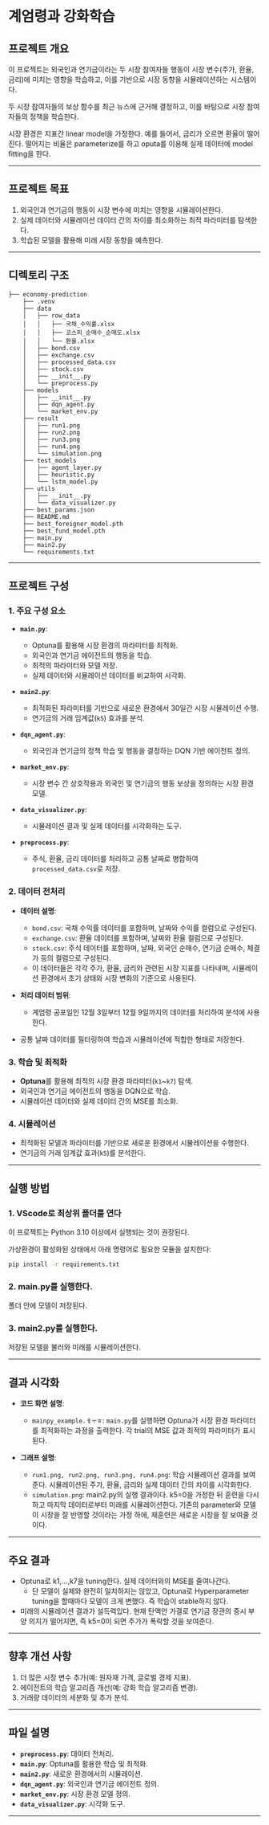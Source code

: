 # 계엄령과 강화학습

## 프로젝트 개요

이 프로젝트는 외국인과 연기금이라는 두 시장 참여자들 행동이 시장 변수(주가, 환율, 금리)에 미치는 영향을 학습하고, 이를 기반으로 시장 동향을 시뮬레이션하는 시스템이다.

두 시장 참여자들의 보상 함수를 최근 뉴스에 근거해 결정하고, 이를 바탕으로 시장 참여자들의 정책을 학습한다.

시장 환경은 지표간 linear model을 가정한다. 예를 들어서, 금리가 오르면 환율이 떨어진다. 떨어지는 비율은 parameterize를 하고 oputa를 이용해 실제 데이터에 model fitting을 한다.

---

## 프로젝트 목표

1. 외국인과 연기금의 행동이 시장 변수에 미치는 영향을 시뮬레이션한다.
2. 실제 데이터와 시뮬레이션 데이터 간의 차이를 최소화하는 최적 파라미터를 탐색한다.
3. 학습된 모델을 활용해 미래 시장 동향을 예측한다.

---

## 디렉토리 구조

```
├── economy-prediction
    ├── .venv
    ├── data
    │   ├── row_data
    │   │   ├── 국채_수익률.xlsx
    │   │   ├── 코스피_순매수_순매도.xlsx
    │   │   └── 환율.xlsx
    │   ├── bond.csv
    │   ├── exchange.csv
    │   ├── processed_data.csv
    │   ├── stock.csv
    │   ├── __init__.py
    │   └── preprocess.py
    ├── models
    │   ├── __init__.py
    │   ├── dqn_agent.py
    │   └── market_env.py
    ├── result
    │   ├── run1.png
    │   ├── run2.png
    │   ├── run3.png
    │   ├── run4.png
    │   └── simulation.png
    ├── test_models
    │   ├── agent_layer.py
    │   ├── heuristic.py
    │   └── lstm_model.py
    ├── utils
    │   ├── __init__.py
    │   └── data_visualizer.py
    ├── best_params.json
    ├── README.md
    ├── best_foreigner_model.pth
    ├── best_fund_model.pth
    ├── main.py
    ├── main2.py
    └── requirements.txt
```

---

## 프로젝트 구성

### 1. 주요 구성 요소

- **`main.py`**:

  - Optuna를 활용해 시장 환경의 파라미터를 최적화.
  - 외국인과 연기금 에이전트의 행동을 학습.
  - 최적의 파라미터와 모델 저장.
  - 실제 데이터와 시뮬레이션 데이터를 비교하여 시각화.

- **`main2.py`**:

  - 최적화된 파라미터를 기반으로 새로운 환경에서 30일간 시장 시뮬레이션 수행.
  - 연기금의 거래 임계값(`k5`) 효과를 분석.

- **`dqn_agent.py`**:

  - 외국인과 연기금의 정책 학습 및 행동을 결정하는 DQN 기반 에이전트 정의.

- **`market_env.py`**:

  - 시장 변수 간 상호작용과 외국인 및 연기금의 행동 보상을 정의하는 시장 환경 모델.

- **`data_visualizer.py`**:

  - 시뮬레이션 결과 및 실제 데이터를 시각화하는 도구.

- **`preprocess.py`**:

  - 주식, 환율, 금리 데이터를 처리하고 공통 날짜로 병합하여 `processed_data.csv`로 저장.

### 2. 데이터 전처리

- **데이터 설명**:

  - `bond.csv`: 국채 수익률 데이터를 포함하며, 날짜와 수익률 컬럼으로 구성된다.
  - `exchange.csv`: 환율 데이터를 포함하며, 날짜와 환율 컬럼으로 구성된다.
  - `stock.csv`: 주식 데이터를 포함하며, 날짜, 외국인 순매수, 연기금 순매수, 체결가 등의 컬럼으로 구성된다.
  - 이 데이터들은 각각 주가, 환율, 금리와 관련된 시장 지표를 나타내며, 시뮬레이션 환경에서 초기 상태와 시장 변화의 기준으로 사용된다.

- **처리 데이터 범위**:

  - 계엄령 공포일인 12월 3일부터 12월 9일까지의 데이터를 처리하여 분석에 사용한다.

- 공통 날짜 데이터를 필터링하여 학습과 시뮬레이션에 적합한 형태로 저장한다.

### 3. 학습 및 최적화

- **Optuna**를 활용해 최적의 시장 환경 파라미터(`k1`\~`k7`) 탐색.
- 외국인과 연기금 에이전트의 행동을 DQN으로 학습.
- 시뮬레이션 데이터와 실제 데이터 간의 MSE를 최소화.

### 4. 시뮬레이션

- 최적화된 모델과 파라미터를 기반으로 새로운 환경에서 시뮬레이션을 수행한다.
- 연기금의 거래 임계값 효과(`k5`)를 분석한다.

---

## 실행 방법

### 1. VScode로 최상위 폴더를 연다

이 프로젝트는 Python 3.10 이상에서 실행되는 것이 권장된다.

가상환경이 활성화된 상태에서 아래 명령어로 필요한 모듈을 설치한다:

```bash
pip install -r requirements.txt
```

### 2. main.py를 실행한다.

폴더 안에 모델이 저장된다.

### 3. main2.py를 실행한다.

저장된 모델을 불러와 미래를 시뮬레이션한다.

---

## 결과 시각화

- **코드 화면 설명**:
  - `mainpy_example.ㅔㅜㅎ`: `main.py`를 실행하면 Optuna가 시장 환경 파라미터를 최적화하는 과정을 출력한다. 각 trial의 MSE 값과 최적의 파라미터가 표시된다.

- **그래프 설명**:

  - `run1.png, run2.png, run3.png, run4.png`: 학습 시뮬레이션 결과를 보여준다. 시뮬레이션된 주가, 환율, 금리와 실제 데이터 간의 차이를 시각화한다.
  - `simulation.png`: main2.py의 실행 결과이다. k5=0을 가정한 뒤 훈련을 다시 하고 마지막 데이터로부터 미래를 시뮬레이션한다. 기존의 parameter와 모델이 시장을 잘 반영할 것이라는 가정 하에, 재훈련은 새로운 시장을 잘 보여줄 것이다.

---

## 주요 결과

- Optuna로 k1,...,k7을 tuning한다. 실제 데이터와의 MSE를 줄여나간다.
  - 단 모델이 실제와 완전히 일치하지는 않았고, Optuna로 Hyperparameter tuning을 할때마다 모델이 크게 변했다. 즉 학습이 stable하지 않다.
- 미래의 시뮬레이션 결과가 설득력있다. 현재 탄액안 가결로 연기금 장관의 증시 부양 의지가 떨어지면, 즉 k5=0이 되면 주가가 폭락할 것을 보여준다.

---

## 향후 개선 사항

1. 더 많은 시장 변수 추가(예: 원자재 가격, 글로벌 경제 지표).
2. 에이전트의 학습 알고리즘 개선(예: 강화 학습 알고리즘 변경).
3. 거래량 데이터의 세분화 및 추가 분석.

---

## 파일 설명

- **`preprocess.py`**: 데이터 전처리.
- **`main.py`**: Optuna를 활용한 학습 및 최적화.
- **`main2.py`**: 새로운 환경에서의 시뮬레이션.
- **`dqn_agent.py`**: 외국인과 연기금 에이전트 정의.
- **`market_env.py`**: 시장 환경 모델 정의.
- **`data_visualizer.py`**: 시각화 도구.

---
